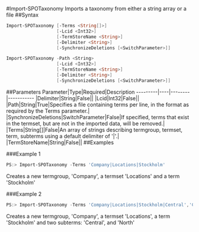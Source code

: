 #Import-SPOTaxonomy
Imports a taxonomy from either a string array or a file
##Syntax
```powershell
Import-SPOTaxonomy [-Terms <String[]>]
                   [-Lcid <Int32>]
                   [-TermStoreName <String>]
                   [-Delimiter <String>]
                   [-SynchronizeDeletions [<SwitchParameter>]]
```


```powershell
Import-SPOTaxonomy -Path <String>
                   [-Lcid <Int32>]
                   [-TermStoreName <String>]
                   [-Delimiter <String>]
                   [-SynchronizeDeletions [<SwitchParameter>]]
```


##Parameters
Parameter|Type|Required|Description
---------|----|--------|-----------
|Delimiter|String|False||
|Lcid|Int32|False||
|Path|String|True|Specifies a file containing terms per line, in the format as required by the Terms parameter.|
|SynchronizeDeletions|SwitchParameter|False|If specified, terms that exist in the termset, but are not in the imported data, will be removed.|
|Terms|String[]|False|An array of strings describing termgroup, termset, term, subterms using a default delimiter of '|'.|
|TermStoreName|String|False||
##Examples

###Example 1
```powershell
PS:> Import-SPOTaxonomy -Terms 'Company|Locations|Stockholm'
```
Creates a new termgroup, 'Company', a termset 'Locations' and a term 'Stockholm'

###Example 2
```powershell
PS:> Import-SPOTaxonomy -Terms 'Company|Locations|Stockholm|Central','Company|Locations|Stockholm|North'
```
Creates a new termgroup, 'Company', a termset 'Locations', a term 'Stockholm' and two subterms: 'Central', and 'North'
